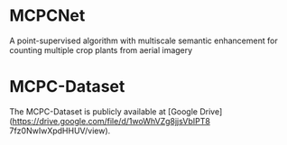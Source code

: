 # MCPCNet
A point-supervised algorithm with multiscale semantic enhancement for counting multiple crop plants from aerial imagery
# MCPC-Dataset
The MCPC-Dataset is publicly available at [Google Drive] (https://drive.google.com/file/d/1woWhVZg8jjsVbIPT8
7fz0NwIwXpdHHUV/view).
